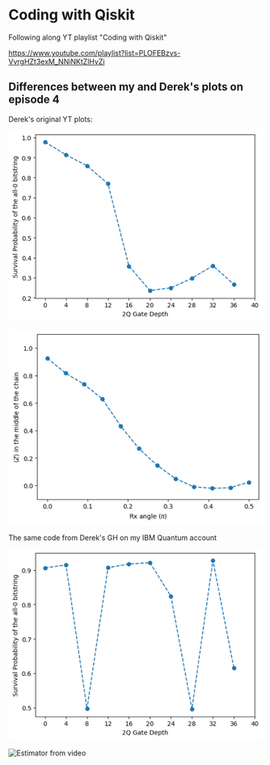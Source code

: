 # Coding with Qiskit
Following along YT playlist "Coding with Qiskit"

https://www.youtube.com/playlist?list=PLOFEBzvs-VvrgHZt3exM_NNiNKtZlHvZi

## Differences between my and Derek's plots on episode 4
Derek's original YT plots:

![Survival P(all-0 bitstring) from video](/e4-plots/Dereks.Survival.PofAll.0bs.output.original.png)

![Estimator from video](/e4-plots/Dereks.Estimator.output.original.png)


The same code from Derek's GH on my IBM Quantum account

![Survival P(all-0 bitstring) from video](/e4-plots/Dereks.Survival.PofAll.0bs.output2.png)

![Estimator from video](/e4-plots/output-e4-plot.2a.full.png)
